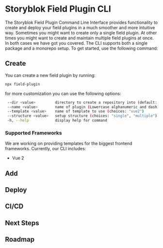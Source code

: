 # Storyblok Field Plugin CLI
The Storyblok Field Plugin Command Line Interface provides functionality to create and deploy your field plugins in a much smoother and more intuitive way. Sometimes you might want to create only a single field plugin. At other times you might want to create and maintain multiple field plugins at once. In both cases we have got you covered. The CLI supports both a single package and a monorepo setup. To get started, use the following command:

## Create
You can create a new field plugin by running:

```bash
npx field-plugin
```

[//]: # (add gif with interactive ui)

for more customization you can use the following options:

```bash
 --dir <value>         directory to create a repository into (default: `.`)
 --name <value>        name of plugin (Lowercase alphanumeric and dash)
 --template <value>    name of template to use (choices: "vue2")
 --structure <value>   setup structure (choices: "single", "multiple")
 -h, --help            display help for command

```
### Supported Frameworks
We are working on providing templates for the biggest frontend frameworks. Currently, our CLI includes:

- Vue 2

## Add


## Deploy

## CI/CD


## Next Steps

[//]: # ( share resources for field types - documentation or articles or dev guides)

## Roadmap